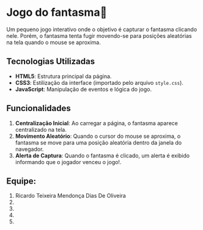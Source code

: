 # Jogo do fantasma👻

Um pequeno jogo interativo onde o objetivo é capturar o fantasma clicando nele. Porém, o fantasma tenta fugir movendo-se para posições aleatórias na tela quando o mouse se aproxima.

## Tecnologias Utilizadas

- **HTML5**: Estrutura principal da página.
- **CSS3**: Estilização da interface (importado pelo arquivo `style.css`).
- **JavaScript**: Manipulação de eventos e lógica do jogo.

## Funcionalidades

1. **Centralização Inicial**: Ao carregar a página, o fantasma aparece centralizado na tela.
2. **Movimento Aleatório**: Quando o cursor do mouse se aproxima, o fantasma se move para uma posição aleatória dentro da janela do navegador.
3. **Alerta de Captura**: Quando o fantasma é clicado, um alerta é exibido informando que o jogador venceu o jogo!.

## Equipe:

1. Ricardo Teixeira Mendonça Dias De Oliveira
2. 
3. 
4. 
5. 
